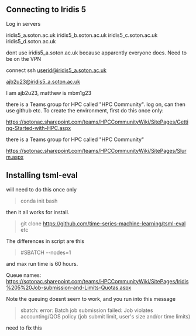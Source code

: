 ## Connecting to Iridis 5

Log in servers

iridis5_a.soton.ac.uk
iridis5_b.soton.ac.uk
iridis5_c.soton.ac.uk
iridis5_d.soton.ac.uk

dont use iridis5_a.soton.ac.uk because apparently everyone does. Need to be on the VPN

connect
ssh userid@iridis5_a.soton.ac.uk

ajb2u23@iridis5_a.soton.ac.uk

I am ajb2u23, matthew is mbm1g23

there is a Teams group for HPC called "HPC Community". log on, can then use github etc.
To create the environment, first do this once only:

https://sotonac.sharepoint.com/teams/HPCCommunityWiki/SitePages/Getting-Started-with-HPC.aspx

there is a Teams group for HPC called "HPC Community"

https://sotonac.sharepoint.com/teams/HPCCommunityWiki/SitePages/Slurm.aspx



## Installing tsml-eval

will need to do this once only

>conda init bash

then it all works for install.
> git clone https://github.com/time-series-machine-learning/tsml-eval
etc

The differences in script are this

>#SBATCH --nodes=1

and max run time is 60 hours.

Queue names:
https://sotonac.sharepoint.com/teams/HPCCommunityWiki/SitePages/Iridis%205%20Job-submission-and-Limits-Quotas.aspx

Note the queuing doesnt seem to work, and you run into this message

>sbatch: error: Batch job submission failed: Job violates accounting/QOS policy (job
submit limit, user's size and/or time limits)

need to fix this
